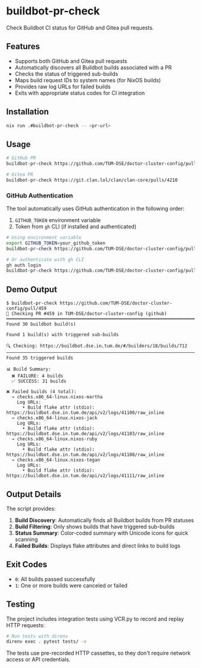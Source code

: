 # buildbot-pr-check

Check Buildbot CI status for GitHub and Gitea pull requests.

## Features

- Supports both GitHub and Gitea pull requests
- Automatically discovers all Buildbot builds associated with a PR
- Checks the status of triggered sub-builds
- Maps build request IDs to system names (for NixOS builds)
- Provides raw log URLs for failed builds
- Exits with appropriate status codes for CI integration

## Installation

```bash
nix run .#buildbot-pr-check -- <pr-url>
```

## Usage

```bash
# GitHub PR
buildbot-pr-check https://github.com/TUM-DSE/doctor-cluster-config/pull/459

# Gitea PR
buildbot-pr-check https://git.clan.lol/clan/clan-core/pulls/4210
```

### GitHub Authentication

The tool automatically uses GitHub authentication in the following order:

1. `GITHUB_TOKEN` environment variable
2. Token from `gh` CLI (if installed and authenticated)

```bash
# Using environment variable
export GITHUB_TOKEN=your_github_token
buildbot-pr-check https://github.com/TUM-DSE/doctor-cluster-config/pull/459

# Or authenticate with gh CLI
gh auth login
buildbot-pr-check https://github.com/TUM-DSE/doctor-cluster-config/pull/459
```

## Demo Output

```
$ buildbot-pr-check https://github.com/TUM-DSE/doctor-cluster-config/pull/459
🔎 Checking PR #459 in TUM-DSE/doctor-cluster-config (github)
════════════════════════════════════════════════════════════════════════════════
Found 30 buildbot build(s)

Found 1 build(s) with triggered sub-builds

🔍 Checking: https://buildbot.dse.in.tum.de/#/builders/18/builds/712
────────────────────────────────────────────────────────────────────────────────
Found 35 triggered builds

📊 Build Summary:
  ❌ FAILURE: 4 builds
  ✅ SUCCESS: 31 builds

❌ Failed builds (4 total):
  → checks.x86_64-linux.nixos-martha
    Log URLs:
      • Build flake attr (stdio): https://buildbot.dse.in.tum.de/api/v2/logs/41100/raw_inline
  → checks.x86_64-linux.nixos-jack
    Log URLs:
      • Build flake attr (stdio): https://buildbot.dse.in.tum.de/api/v2/logs/41103/raw_inline
  → checks.x86_64-linux.nixos-ruby
    Log URLs:
      • Build flake attr (stdio): https://buildbot.dse.in.tum.de/api/v2/logs/41108/raw_inline
  → checks.x86_64-linux.nixos-tegan
    Log URLs:
      • Build flake attr (stdio): https://buildbot.dse.in.tum.de/api/v2/logs/41111/raw_inline
```

## Output Details

The script provides:

1. **Build Discovery**: Automatically finds all Buildbot builds from PR statuses
2. **Build Filtering**: Only shows builds that have triggered sub-builds
3. **Status Summary**: Color-coded summary with Unicode icons for quick scanning
4. **Failed Builds**: Displays flake attributes and direct links to build logs

## Exit Codes

- `0`: All builds passed successfully
- `1`: One or more builds were canceled or failed

## Testing

The project includes integration tests using VCR.py to record and replay HTTP
requests:

```bash
# Run tests with direnv
direnv exec . pytest tests/ -v
```

The tests use pre-recorded HTTP cassettes, so they don't require network access
or API credentials.
